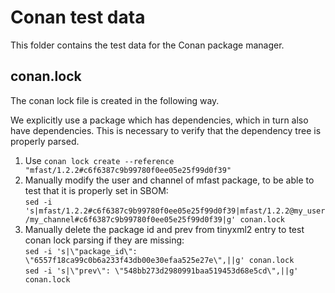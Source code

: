 # Conan test data

This folder contains the test data for the Conan package manager.

## conan.lock

The conan lock file is created in the following way.

We explicitly use a package which has dependencies, which in turn also have dependencies.
This is necessary to verify that the dependency tree is properly parsed.

1. Use `conan lock create --reference "mfast/1.2.2#c6f6387c9b99780f0ee05e25f99d0f39"`
2. Manually modify the user and channel of mfast package, to be able to test that it is properly set in SBOM:  
   `sed -i 's|mfast/1.2.2#c6f6387c9b99780f0ee05e25f99d0f39|mfast/1.2.2@my_user/my_channel#c6f6387c9b99780f0ee05e25f99d0f39|g' conan.lock`
3. Manually delete the package id and prev from tinyxml2 entry to test conan lock parsing if they are missing:  
   `sed -i 's|\"package_id\": \"6557f18ca99c0b6a233f43db00e30efaa525e27e\",||g' conan.lock`    
   `sed -i 's|\"prev\": \"548bb273d2980991baa519453d68e5cd\",||g' conan.lock`